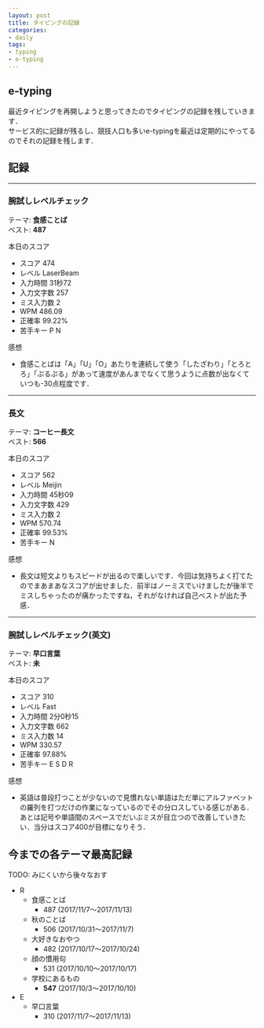 ```yaml
---
layout: post
title: タイピングの記録
categories:
- daily
tags:
- typing
- e-typing
---
```


## e-typing
最近タイピングを再開しようと思ってきたのでタイピングの記録を残していきます．  
サービス的に記録が残るし、競技人口も多いe-typingを最近は定期的にやってるのでそれの記録を残します．

## 記録
---
### 腕試しレベルチェック
テーマ: **食感ことば**  
ベスト: **487**

本日のスコア
- スコア 474
- レベル LaserBeam
- 入力時間 31秒72
- 入力文字数 257
- ミス入力数 2
- WPM 486.09
- 正確率 99.22%
- 苦手キー P N

感想
- 食感ことばは「A」「U」「O」あたりを連続して使う「したざわり」「とろとろ」「ぷるぷる」があって速度があんまでなくて思うように点数が出なくていつも-30点程度です．

---
### 長文
テーマ: **コーヒー長文**  
ベスト: **566**

本日のスコア
- スコア 562
- レベル Meijin
- 入力時間 45秒09
- 入力文字数 429
- ミス入力数 2
- WPM 570.74
- 正確率 99.53%
- 苦手キー N

感想
- 長文は短文よりもスピードが出るので楽しいです．今回は気持ちよく打てたのでまあまあなスコアが出せました．前半はノーミスでいけましたが後半でミスしちゃったのが痛かったですね，それがなければ自己ベストが出た予感．

---
### 腕試しレベルチェック(英文)
テーマ: **早口言葉**  
ベスト: **未**

本日のスコア

- スコア 310
- レベル Fast
- 入力時間 2分0秒15
- 入力文字数 662
- ミス入力数 14
- WPM 330.57
- 正確率 97.88%
- 苦手キー E S D R  

感想
- 英語は普段打つことが少ないので見慣れない単語はただ単にアルファベットの羅列を打つだけの作業になっているのでその分ロスしている感じがある．あとは記号や単語間のスペースでだいぶミスが目立つので改善していきたい．当分はスコア400が目標になりそう．

## 今までの各テーマ最高記録
TODO: みにくいから後々なおす

- R
  - 食感ことば
    - 487 (2017/11/7～2017/11/13)
  - 秋のことば
    - 506 (2017/10/31～2017/11/7)
  - 大好きなおやつ
    - 482 (2017/10/17～2017/10/24)
  - 顔の慣用句
    - 531 (2017/10/10～2017/10/17)
  - 学校にあるもの
    - **547** (2017/10/3～2017/10/10)
- E
  - 早口言葉
    - 310 (2017/11/7～2017/11/13)
